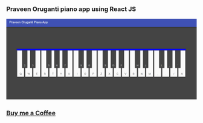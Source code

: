 ### Praveen Oruganti piano app using React JS

![screenshot of the app](https://raw.githubusercontent.com/praveenoruganti/praveenoruganti-reactjs/master/0_Projects/praveenoruganti-piano-app/src/images/screenshot.PNG "Piano App")


### [Buy me a Coffee](http://bit.ly/2WryDT8)